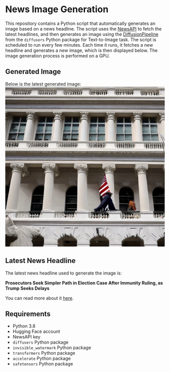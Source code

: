 # News Image Generation
This repository contains a Python script that automatically generates an image based on a news headline. The script uses the [NewsAPI](https://newsapi.org/) to fetch the latest headlines, and then generates an image using the [DiffusionPipeline](https://github.com/huggingface/diffusers) from the `diffusers` Python package for Text-to-Image task.
The script is scheduled to run every few minutes. Each time it runs, it fetches a new headline and generates a new image, which is then displayed below. The image generation process is performed on a GPU.

## Generated Image
Below is the latest generated image:
![Generated Image](image.png)

## Latest News Headline
The latest news headline used to generate the image is:

**Prosecutors Seek Simpler Path in Election Case After Immunity Ruling, as Trump Seeks Delays**

You can read more about it [here](https://news.google.com/rss/articles/CBMihwFBVV95cUxOMnVKV0lqUEFtU2JBNmdwYks1SXdlVmc4b2xOTVN5U21XUFZybDRWTFFtWlZ6LXRzS0FXS0MwZ05LT1h4ZmdBZDdYdXI1QWVjNFo5SFp2djIxRnBnaHFZVGFQZnFtSDI5T0dWUHZmbllWTVVFeDFYeFU4Nnc0RG1OZ1UxUVAwUk0?oc=5).

## Requirements
- Python 3.8
- Hugging Face account
- NewsAPI key
- `diffusers` Python package
- `invisible_watermark` Python package
- `transformers` Python package
- `accelerate` Python package
- `safetensors` Python package
